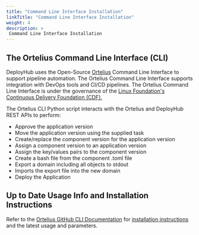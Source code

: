 ```yaml
---
title: "Command Line Interface Installation"
linkTitle: "Command Line Interface Installation"
weight: 4
description: >
 Command Line Interface Installation
---
```


## The Ortelius Command Line Interface (CLI)
DeployHub uses the Open-Source [Ortelius](https://ortelius.io) Command Line Interface to support pipeline automation. The Ortelius Command Line Interface supports integration with DevOps tools and CI/CD pipelines. The Ortelius Command Line Interface is under the governance of the [Linux Foundation's Continuous Delivery Foundation (CDF).](https://cd.foundation)

The Ortelius CLI Python script interacts with the Ortelius and DeployHub REST APIs to perform:

- Approve the application version
- Move the application version using the supplied task
- Create/replace the component version for the application version
- Assign a component version to an application version
- Assign the key/values pairs to the component version
- Create a bash file from the component .toml file
- Export a domain including all objects to stdout
- Imports the export file into the new domain
- Deploy the Application

## Up to Date Usage Info and Installation Instructions
 Refer to the [Ortelius GitHub CLI Documentation](https://github.com/ortelius/cli/blob/main/doc/dh.md) for [installation instructions](https://github.com/ortelius/cli) and the latest usage and parameters.

